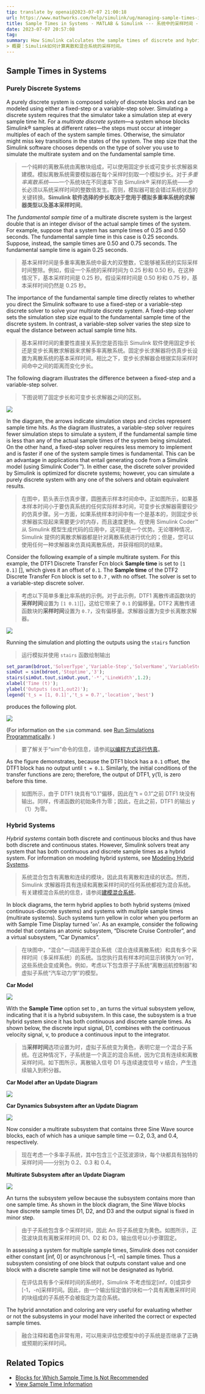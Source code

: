 ```yaml
---
tip: translate by openai@2023-07-07 21:00:18
url: https://www.mathworks.com/help/simulink/ug/managing-sample-times-in-systems.html
title: Sample Times in Systems - MATLAB & Simulink --- 系统中的采样时间 - MATLAB & Simulink
date: 2023-07-07 20:57:08
tag:
summary: How Simulink calculates the sample times of discrete and hybrid systems.
> 概要：Simulink如何计算离散和混合系统的采样时间。
---
```

## Sample Times in Systems

### Purely Discrete Systems

A purely discrete system is composed solely of discrete blocks and can be modeled using either a fixed-step or a variable-step solver. Simulating a discrete system requires that the simulator take a simulation step at every sample time hit. For a _multirate discrete system_—a system whose blocks Simulink® samples at different rates—the steps must occur at integer multiples of each of the system sample times. Otherwise, the simulator might miss key transitions in the states of the system. The step size that the Simulink software chooses depends on the type of solver you use to simulate the multirate system and on the fundamental sample time.

> 一个纯粹的离散系统由离散块组成，可以使用固定步长或可变步长求解器来建模。模拟离散系统需要模拟器在每个采样时刻取一个模拟步长。对于*多重率离散系统*——一个系统块在不同速率下由 Simulink® 采样的系统——步长必须以系统采样时间的整数倍发生。否则，模拟器可能会错过系统状态的关键转换。**Simulink 软件选择的步长取决于您用于模拟多重率系统的求解器类型以及基本采样时间**。

The _fundamental sample time_ of a multirate discrete system is the largest double that is an integer divisor of the actual sample times of the system. For example, suppose that a system has sample times of 0.25 and 0.50 seconds. The fundamental sample time in this case is 0.25 seconds. Suppose, instead, the sample times are 0.50 and 0.75 seconds. The fundamental sample time is again 0.25 seconds.

> 基本采样时间是多重率离散系统中最大的双整数，它能够被系统的实际采样时间整除。例如，假设一个系统的采样时间为 0.25 秒和 0.50 秒。在这种情况下，基本采样时间是 0.25 秒。假设采样时间是 0.50 秒和 0.75 秒，基本采样时间仍然是 0.25 秒。

The importance of the fundamental sample time directly relates to whether you direct the Simulink software to use a fixed-step or a variable-step discrete solver to solve your multirate discrete system. A fixed-step solver sets the simulation step size equal to the fundamental sample time of the discrete system. In contrast, a variable-step solver varies the step size to equal the distance between actual sample time hits.

> 基本采样时间的重要性直接关系到您是否指示 Simulink 软件使用固定步长还是变步长离散求解器来求解多率离散系统。固定步长求解器将仿真步长设置为离散系统的基本采样时间。相比之下，变步长求解器会根据实际采样时间命中之间的距离而变化步长。

The following diagram illustrates the difference between a fixed-step and a variable-step solver.

> 下图说明了固定步长和可变步长求解器之间的区别。

![](https://www.mathworks.com/help/simulink/ug/how_simulink_works3.gif)

In the diagram, the arrows indicate simulation steps and circles represent sample time hits. As the diagram illustrates, a variable-step solver requires fewer simulation steps to simulate a system, if the fundamental sample time is less than any of the actual sample times of the system being simulated. On the other hand, a fixed-step solver requires less memory to implement and is faster if one of the system sample times is fundamental. This can be an advantage in applications that entail generating code from a Simulink model (using Simulink Coder™). In either case, the discrete solver provided by Simulink is optimized for discrete systems; however, you can simulate a purely discrete system with any one of the solvers and obtain equivalent results.

> 在图中，箭头表示仿真步骤，圆圈表示样本时间命中。正如图所示，如果基本样本时间小于要仿真系统的任何实际样本时间，可变步长求解器需要较少的仿真步骤。另一方面，如果系统样本时间中有一个是基本的，则固定步长求解器实现起来需要更少的内存，而且速度更快。在使用 Simulink Coder™ 从 Simulink 模型生成代码的应用中，这可能是一个优势。无论哪种情况，Simulink 提供的离散求解器都是针对离散系统进行优化的；但是，您可以使用任何一种求解器来仿真纯离散系统，并获得相同的结果。

Consider the following example of a simple multirate system. For this example, the DTF1 Discrete Transfer Fcn block **Sample time** is set to `[1 0.1]` [], which gives it an offset of `0.1`. The **Sample time** of the DTF2 Discrete Transfer Fcn block is set to `0.7` , with no offset. The solver is set to a variable-step discrete solver.

> 考虑以下简单多重比率系统的示例。对于此示例，DTF1 离散传递函数块的**采样时间**设置为 `[1 0.1]`[]，这给它带来了 `0.1` 的偏移量。DTF2 离散传递函数块的**采样时间**设置为 `0.7`，没有偏移量。求解器设置为变步长离散求解器。

![](https://www.mathworks.com/help/simulink/ug/multiratemodel.png)

Running the simulation and plotting the outputs using the `stairs` function

> 运行模拟并使用 `stairs` 函数绘制输出

```matlab
set_param(bdroot,'SolverType','Variable-Step','SolverName','VariableStepDiscrete','SaveFormat','Array');
simOut = sim(bdroot,'Stoptime','3');
stairs(simOut.tout,simOut.yout,'-*','LineWidth',1.2);
xlabel('Time (t)');
ylabel('Outputs (out1,out2)');
legend('t_s = [1, 0.1]','t_s = 0.7','location','best')
```

produces the following plot.

![](https://www.mathworks.com/help/simulink/ug/how_simulink_works_14.png)

(For information on the `sim` command. see [Run Simulations Programmatically](https://www.mathworks.com/help/simulink/ug/using-the-sim-command.html). )

> 要了解关于“sim”命令的信息，请参阅[以编程方式运行仿真](https://www.mathworks.com/help/simulink/ug/using-the-sim-command.html)。

As the figure demonstrates, because the DTF1 block has a `0.1` offset, the DTF1 block has no output until `t = 0.1`. Similarly, the initial conditions of the transfer functions are zero; therefore, the output of DTF1, y(1), is zero before this time.

> 如图所示，由于 DTF1 块具有“0.1”偏移，因此在“t = 0.1”之前 DTF1 块没有输出。同样，传递函数的初始条件为零；因此，在此之前，DTF1 的输出 y（1）为零。

### Hybrid Systems

_Hybrid systems_ contain both discrete and continuous blocks and thus have both discrete and continuous states. However, Simulink solvers treat any system that has both continuous and discrete sample times as a hybrid system. For information on modeling hybrid systems, see [Modeling Hybrid Systems](https://www.mathworks.com/help/simulink/slref/simulink-concepts-models.html#f7-21139).

> 系统混合包含有离散和连续的模块，因此具有离散和连续的状态。然而，Simulink 求解器将具有连续和离散采样时间的任何系统都视为混合系统。有关建模混合系统的信息，请参阅[建模混合系统](https://www.mathworks.com/help/simulink/slref/simulink-concepts-models.html#f7-21139)。

In block diagrams, the term hybrid applies to both hybrid systems (mixed continuous-discrete systems) and systems with multiple sample times (multirate systems). Such systems turn yellow in color when you perform an with Sample Time Display turned '`on`'. As an example, consider the following model that contains an atomic subsystem, “Discrete Cruise Controller”, and a virtual subsystem, “Car Dynamics”.

> 在块图中，“混合”一词适用于混合系统（混合连续离散系统）和具有多个采样时间（多采样系统）的系统。当您执行具有样本时间显示转换为'on'时，这些系统会变成黄色。例如，考虑以下包含原子子系统“离散巡航控制器”和虚拟子系统“汽车动力学”的模型。

**Car Model**

![](https://www.mathworks.com/help/simulink/ug/car_system_orig.png)

With the **Sample Time** option set to , an turns the virtual subsystem yellow, indicating that it is a hybrid subsystem. In this case, the subsystem is a true hybrid system since it has both continuous and discrete sample times. As shown below, the discrete input signal, D1, combines with the continuous velocity signal, v, to produce a continuous input to the integrator.

> 当**采样时间**选项设置为时，虚拟子系统变为黄色，表明它是一个混合子系统。在这种情况下，子系统是一个真正的混合系统，因为它具有连续和离散采样时间。如下图所示，离散输入信号 D1 与连续速度信号 v 结合，产生连续输入到积分器。

**Car Model after an Update Diagram**

![](https://www.mathworks.com/help/simulink/ug/car_system_colors.png)

**Car Dynamics Subsystem after an Update Diagram**

![](https://www.mathworks.com/help/simulink/ug/car_hybrid_subsystem.png)

Now consider a multirate subsystem that contains three Sine Wave source blocks, each of which has a unique sample time — 0.2, 0.3, and 0.4, respectively.

> 现在考虑一个多率子系统，其中包含三个正弦波源块，每个块都具有独特的采样时间——分别为 0.2、0.3 和 0.4。

**Multirate Subsystem after an Update Diagram**

![](https://www.mathworks.com/help/simulink/ug/multirate_subsystem.png)

An turns the subsystem yellow because the subsystem contains more than one sample time. As shown in the block diagram, the Sine Wave blocks have discrete sample times D1, D2, and D3 and the output signal is fixed in minor step.

> 由于子系统包含多个采样时间，因此 An 将子系统变为黄色。如图所示，正弦波块具有离散采样时间 D1、D2 和 D3，输出信号以小步骤固定。

In assessing a system for multiple sample times, Simulink does not consider either constant [inf, 0] or asynchronous [–1, –n] sample times. Thus a subsystem consisting of one block that outputs constant value and one block with a discrete sample time will not be designated as hybrid.

> 在评估具有多个采样时间的系统时，Simulink 不考虑恒定[inf，0]或异步[-1，-n]采样时间。因此，由一个输出恒定值的块和一个具有离散采样时间的块组成的子系统不会被指定为混合系统。

The hybrid annotation and coloring are very useful for evaluating whether or not the subsystems in your model have inherited the correct or expected sample times.

> 融合注释和着色非常有用，可以用来评估您模型中的子系统是否继承了正确或预期的采样时间。

## Related Topics

- [Blocks for Which Sample Time Is Not Recommended](https://www.mathworks.com/help/simulink/ug/sampletimehiding.html)
- [View Sample Time Information](https://www.mathworks.com/help/simulink/ug/how-to-view-sample-time-information.html)
